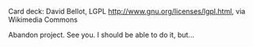 Card deck:
David Bellot, LGPL <http://www.gnu.org/licenses/lgpl.html>, via Wikimedia Commons

Abandon project. See you.
I should be able to do it, but...
